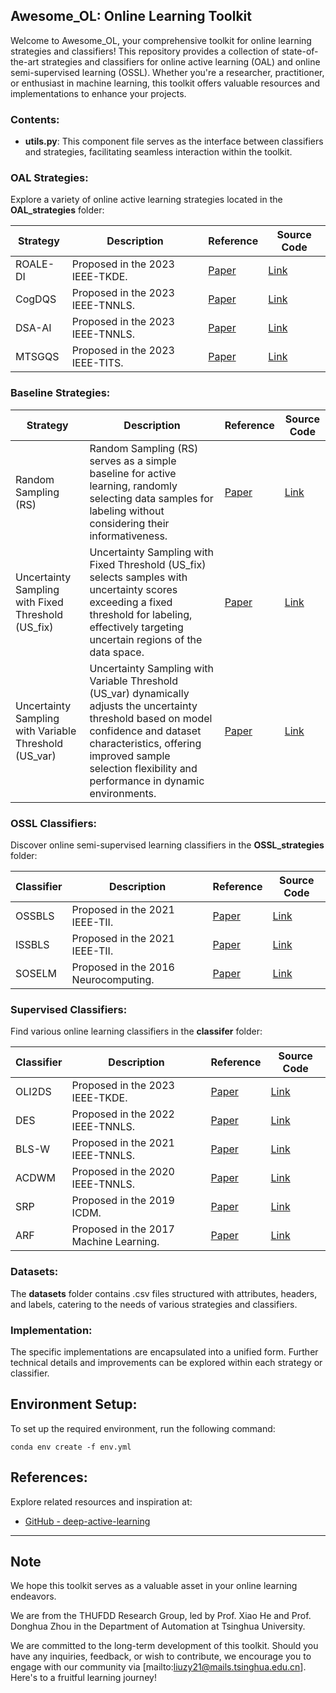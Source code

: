 ## Awesome_OL: Online Learning Toolkit

Welcome to Awesome_OL, your comprehensive toolkit for online learning strategies and classifiers! This repository provides a collection of state-of-the-art strategies and classifiers for online active learning (OAL) and online semi-supervised learning (OSSL). Whether you're a researcher, practitioner, or enthusiast in machine learning, this toolkit offers valuable resources and implementations to enhance your projects.

### Contents:

- **utils.py**: This component file serves as the interface between classifiers and strategies, facilitating seamless interaction within the toolkit.

### OAL Strategies:

Explore a variety of online active learning strategies located in the **OAL_strategies** folder:

| Strategy          | Description                                                                                                           | Reference            | Source Code        |
|-------------------|-----------------------------------------------------------------------------------------------------------------------|----------------------|--------------------|
| ROALE-DI          | Proposed in the 2023 IEEE-TKDE.  | [Paper](link)       | [Link](link)       |
| CogDQS            | Proposed in the 2023 IEEE-TNNLS. | [Paper](link)       | [Link](link)       |
| DSA-AI            | Proposed in the 2023 IEEE-TNNLS. | [Paper](link)       | [Link](link)       |
| MTSGQS            | Proposed in the 2023 IEEE-TITS. | [Paper](link)       | [Link](link)       |

### Baseline Strategies:

| Strategy          | Description                                                                                                           | Reference            | Source Code        |
|-------------------|-----------------------------------------------------------------------------------------------------------------------|----------------------|--------------------|
| Random Sampling (RS)  | Random Sampling (RS) serves as a simple baseline for active learning, randomly selecting data samples for labeling without considering their informativeness. | [Paper](link)       | [Link](link)       |
| Uncertainty Sampling with Fixed Threshold (US_fix)  | Uncertainty Sampling with Fixed Threshold (US_fix) selects samples with uncertainty scores exceeding a fixed threshold for labeling, effectively targeting uncertain regions of the data space. | [Paper](link)       | [Link](link)       |
| Uncertainty Sampling with Variable Threshold (US_var)  | Uncertainty Sampling with Variable Threshold (US_var) dynamically adjusts the uncertainty threshold based on model confidence and dataset characteristics, offering improved sample selection flexibility and performance in dynamic environments. | [Paper](link)       | [Link](link)       |

### OSSL Classifiers:

Discover online semi-supervised learning classifiers in the **OSSL_strategies** folder:

| Classifier        | Description                                                                                                           | Reference            | Source Code        |
|-------------------|-----------------------------------------------------------------------------------------------------------------------|----------------------|--------------------|
| OSSBLS            |  Proposed in the 2021 IEEE-TII. | [Paper](link)       | [Link](link)       |
| ISSBLS            |  Proposed in the 2021 IEEE-TII. | [Paper](link)       | [Link](link)       |
| SOSELM            | Proposed in the 2016 Neurocomputing. | [Paper](link)       | [Link](link)       |

### Supervised Classifiers:

Find various online learning classifiers in the **classifer** folder:

| Classifier        | Description                                                                                                           | Reference            | Source Code        |
|-------------------|-----------------------------------------------------------------------------------------------------------------------|----------------------|--------------------|
| OLI2DS            | Proposed in the 2023 IEEE-TKDE. | [Paper](link)       | [Link](link)       |
| DES               | Proposed in the 2022 IEEE-TNNLS. | [Paper](link)       | [Link](link)       |
| BLS-W             | Proposed in the 2021 IEEE-TNNLS. | [Paper](link)       | [Link](link)       |
| ACDWM             | Proposed in the 2020 IEEE-TNNLS. | [Paper](link)       | [Link](link)       |
| SRP               | Proposed in the 2019 ICDM. | [Paper](link)       | [Link](link)       |
| ARF               | Proposed in the 2017 Machine Learning. | [Paper](link)       | [Link](link)       |


### Datasets:

The **datasets** folder contains .csv files structured with attributes, headers, and labels, catering to the needs of various strategies and classifiers.

### Implementation:

The specific implementations are encapsulated into a unified form. Further technical details and improvements can be explored within each strategy or classifier.

## Environment Setup:

To set up the required environment, run the following command:

```
conda env create -f env.yml
```

## References:

Explore related resources and inspiration at:

- [GitHub - deep-active-learning](https://github.com/ej0cl6/deep-active-learning)

---

## Note

We hope this toolkit serves as a valuable asset in your online learning endeavors.

We are from the THUFDD Research Group, led by Prof. Xiao He and Prof. Donghua Zhou in the Department of Automation at Tsinghua University.

We are committed to the long-term development of this toolkit. Should you have any inquiries, feedback, or wish to contribute, we encourage you to engage with our community via [mailto:liuzy21@mails.tsinghua.edu.cn]. Here's to a fruitful learning journey!

